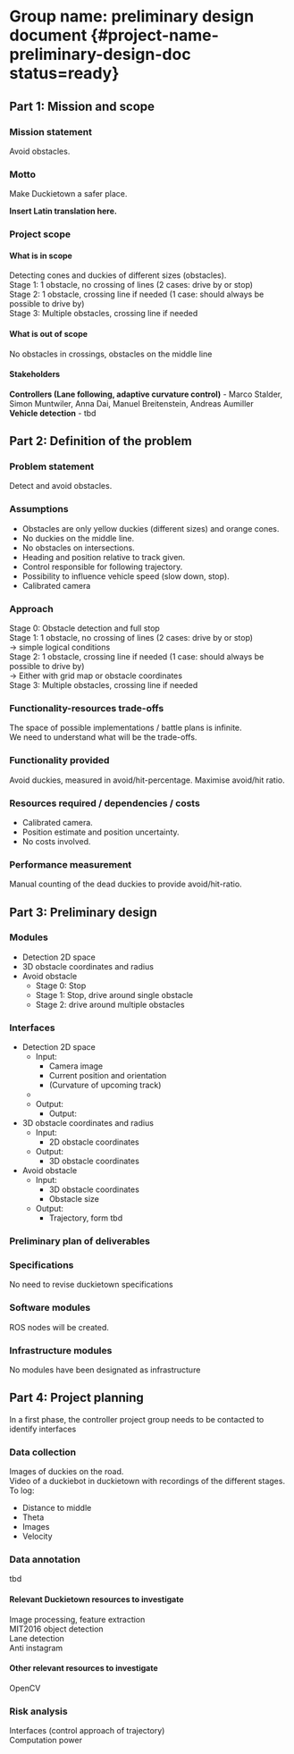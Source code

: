 #  Group name: preliminary design document {#project-name-preliminary-design-doc status=ready}

<!-- EXAMPLE COMMENT
-->

## Part 1: Mission and scope

### Mission statement

Avoid obstacles. 

### Motto

Make Duckietown a safer place.

<div class='check' markdown="1">

<b>Insert Latin translation here.</b>

</div>

### Project scope

#### What is in scope

Detecting cones and duckies of different sizes (obstacles). <br>
Stage 1: 1 obstacle, no crossing of lines (2 cases: drive by or stop)<br>
Stage 2: 1 obstacle, crossing line if needed (1 case: should always be possible to drive by)<br>
Stage 3: Multiple obstacles, crossing line if needed <br>


#### What is out of scope

No obstacles in crossings, obstacles on the middle line 

#### Stakeholders

<b>Controllers (Lane following, adaptive curvature control)</b> - Marco Stalder, Simon Muntwiler, Anna Dai, Manuel Breitenstein, Andreas Aumiller<br>
<b>Vehicle detection</b> - tbd



## Part 2: Definition of the problem

### Problem statement

Detect and avoid obstacles. 


### Assumptions
<ul>
	<li>Obstacles are only yellow duckies (different sizes) and orange cones. </li>
	<li>No duckies on the middle line. </li>
	<li>No obstacles on intersections.  </li>
	<li>Heading and position relative to track given.  </li>
	<li>Control responsible for following trajectory.  </li>
	<li>Possibility to influence vehicle speed (slow down, stop). </li>
	<li>Calibrated camera </li>
</ul>

### Approach

Stage 0: Obstacle detection and full stop<br>
Stage 1: 1 obstacle, no crossing of lines (2 cases: drive by or stop)<br>
→ simple logical conditions<br>
Stage 2: 1 obstacle, crossing line if needed (1 case: should always be possible to drive by)<br>
→ Either with grid map or obstacle coordinates<br>
Stage 3: Multiple obstacles, crossing line if needed <br>

### Functionality-resources trade-offs

The space of possible implementations / battle plans is infinite.<br>
We need to understand what will be the trade-offs.

### Functionality provided

Avoid duckies, measured in avoid/hit-percentage. Maximise avoid/hit ratio. 

### Resources required / dependencies / costs
<ul>
	<li>Calibrated camera.</li>
	<li>Position estimate and position uncertainty.</li>
	<li>No costs involved.</li>
</ul>


### Performance measurement

Manual counting of the dead duckies to provide avoid/hit-ratio.

## Part 3: Preliminary design

### Modules
<ul>
	<li>Detection 2D space</li>
	<li>3D obstacle coordinates and radius</li>
	<li>Avoid obstacle
		<ul>
			<li>Stage 0: Stop</li>
			<li>Stage 1: Stop, drive around single obstacle</li>
			<li>Stage 2: drive around multiple obstacles</li>
		</ul>
	</li>
</ul>


### Interfaces
<ul>
	<li>Detection 2D space
		<ul>
			<li>Input:
				<ul>
					<li>Camera image</li>
					<li>Current position and orientation</li>
					<li>(Curvature of upcoming track)</li>
				</ul>
			<li>
			<li>Output:
				<ul>
					<li>Output: </li>
				</ul>
			</li>
		</ul>
	</li>
	<li>3D obstacle coordinates and radius
		<ul>
			<li>Input:
				<ul>
					<li>2D obstacle coordinates</li>
				</ul>
			</li>
			<li>Output:
				<ul>
					<li>3D obstacle coordinates</li>
				</ul>
			</li>
		</ul>
	</li>
	<li>Avoid obstacle
		<ul>
			<li>Input:
				<ul>
					<li>3D obstacle coordinates</li>
					<li>Obstacle size</li>
				</ul>
			</li>
			<li>Output:
				<ul>
					<li>Trajectory, form tbd</li>
				</ul>
			</li>
		</ul>
	</li>
</ul>

### Preliminary plan of deliverables


### Specifications

No need to revise duckietown specifications

### Software modules

ROS nodes will be created.

### Infrastructure modules

No modules have been designated as infrastructure

## Part 4: Project planning

In a first phase, the controller project group needs to be contacted to identify interfaces

### Data collection

Images of duckies on the road.<br>
Video of a duckiebot in duckietown with recordings of the different stages.<br>
To log:<br>
<ul>
	<li>Distance to middle</li>
	<li>Theta</li>
	<li>Images</li>
	<li>Velocity</li>
</ul>


### Data annotation

tbd

#### Relevant Duckietown resources to investigate
Image processing, feature extraction<br>
MIT2016 object detection<br>
Lane detection<br>
Anti instagram<br>


#### Other relevant resources to investigate
OpenCV

### Risk analysis
Interfaces (control approach of trajectory)<br>
Computation power<br>

